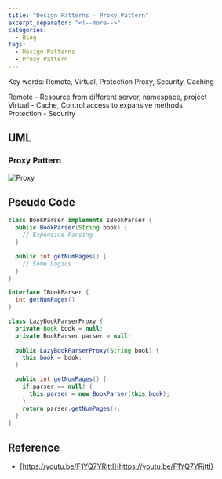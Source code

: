 ```yaml
---
title: "Design Patterns - Proxy Pattern"
excerpt_separator: "<!--more-->"
categories:
  - Blog
tags:
  - Design Patterns
  - Proxy Pattern
---
```


Key words: Remote, Virtual, Protection Proxy, Security, Caching  

Remote - Resource from different server, namespace, project  
Virtual - Cache, Control access to expansive methods  
Protection - Security  

## UML  

### Proxy Pattern

![Proxy](http://www.plantuml.com/plantuml/proxy?src=https://raw.githubusercontent.com/battlerhythm/battlerhythm.github.io/master/assets/umls/proxy-pattern.puml)

## Pseudo Code

```java
class BookParser implements IBookParser {
  public BookParser(String book) {
    // Expensive Parsing
  }

  public int getNumPages() {
    // Some Logics
  }
}

interface IBookParser {
  int getNumPages()
}

class LazyBookParserProxy {
  private Book book = null;
  private BookParser parser = null;
  
  public LazyBookParserProxy(String book) {
    this.book = book;
  }

  public int getNumPages() {
    if(parser == null) {
      this.parser = new BookParser(this.book);
    }
    return parser.getNumPages();
  }
}
```
 
## Reference

- [https://youtu.be/F1YQ7YRjttI](https://youtu.be/F1YQ7YRjttI)
